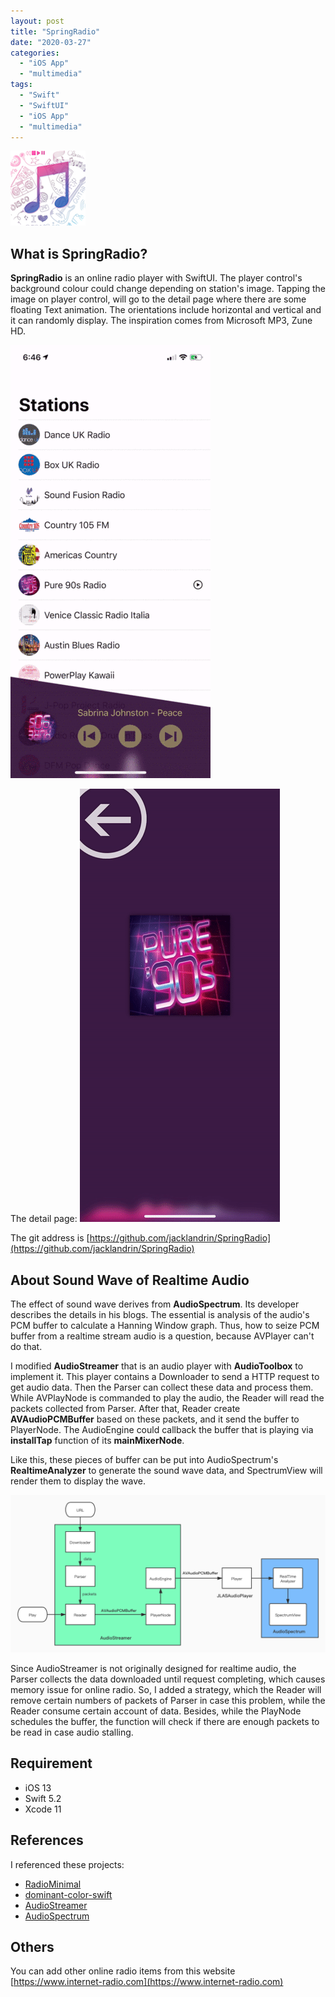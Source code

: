 ```yaml
---
layout: post
title: "SpringRadio"
date: "2020-03-27"
categories: 
  - "iOS App"
  - "multimedia"
tags:
  - "Swift"
  - "SwiftUI"
  - "iOS App"
  - "multimedia"
---
```


![](/assets/img/images/icon.png)

## What is SpringRadio?

**SpringRadio** is an online radio player with SwiftUI. The player control's background colour could change depending on station's image. Tapping the image on player control, will go to the detail page where there are some floating Text animation. The orientations include horizontal and vertical and it can randomly display. The inspiration comes from Microsoft MP3, Zune HD.

![list](/assets/img/images/spring_radio_list.gif)

The detail page: ![animation](/assets/img/images/spring_radio_detail-1.gif)

The git address is [https://github.com/jacklandrin/SpringRadio](https://github.com/jacklandrin/SpringRadio)

## About Sound Wave of Realtime Audio

The effect of sound wave derives from **AudioSpectrum**. Its developer describes the details in his blogs. The essential is analysis of the audio's PCM buffer to calculate a Hanning Window graph. Thus, how to seize PCM buffer from a realtime stream audio is a question, because AVPlayer can't do that.

I modified **AudioStreamer** that is an audio player with **AudioToolbox** to implement it. This player contains a Downloader to send a HTTP request to get audio data. Then the Parser can collect these data and process them. While AVPlayNode is commanded to play the audio, the Reader will read the packets collected from Parser. After that, Reader create **AVAudioPCMBuffer** based on these packets, and it send the buffer to PlayerNode. The AudioEngine could callback the buffer that is playing via **installTap** function of its **mainMixerNode**.

Like this, these pieces of buffer can be put into AudioSpectrum's **RealtimeAnalyzer** to generate the sound wave data, and SpectrumView will render them to display the wave.

![](/assets/img/images/SpringRadio.png)

Since AudioStreamer is not originally designed for realtime audio, the Parser collects the data downloaded until request completing, which causes memory issue for online radio. So, I added a strategy, which the Reader will remove certain numbers of packets of Parser in case this problem, while the Reader consume certain account of data. Besides, while the PlayNode schedules the buffer, the function will check if there are enough packets to be read in case audio stalling.

## Requirement

- iOS 13
- Swift 5.2
- Xcode 11

## References

I referenced these projects:

- [RadioMinimal](https://github.com/SergeyPetrovi4/RadioMinimal)
- [dominant-color-swift](https://github.com/neriusv/dominant-color-swift-sample)
- [AudioStreamer](https://github.com/syedhali/AudioStreamer)
- [AudioSpectrum](https://github.com/potato04/AudioSpectrum)

## Others

You can add other online radio items from this website [https://www.internet-radio.com](https://www.internet-radio.com)
